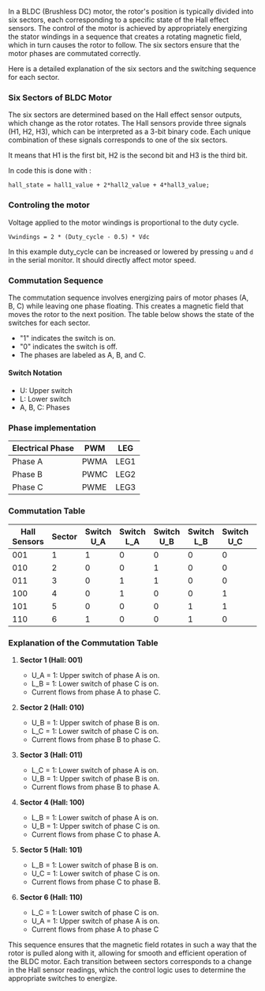 In a BLDC (Brushless DC) motor, the rotor's position is typically divided into six sectors, each corresponding to a specific state of the Hall effect sensors. The control of the motor is achieved by appropriately energizing the stator windings in a sequence that creates a rotating magnetic field, which in turn causes the rotor to follow. The six sectors ensure that the motor phases are commutated correctly.

Here is a detailed explanation of the six sectors and the switching sequence for each sector. 

### Six Sectors of BLDC Motor

The six sectors are determined based on the Hall effect sensor outputs, which change as the rotor rotates. The Hall sensors provide three signals (H1, H2, H3), which can be interpreted as a 3-bit binary code. Each unique combination of these signals corresponds to one of the six sectors.

It means that H1 is the first bit, H2 is the second bit and H3 is the third bit. 

In code this is done with :  

```hall_state = hall1_value + 2*hall2_value + 4*hall3_value; ```

### Controling the motor

Voltage applied to the motor windings is proportional to the duty cycle.  
 
```Vwindings = 2 * (Duty_cycle - 0.5) * Vdc```

In this example duty_cycle can be increased or lowered by pressing `u` and `d` in the serial monitor. 
It should directly affect motor speed.

### Commutation Sequence

The commutation sequence involves energizing pairs of motor phases (A, B, C) while leaving one phase floating. This creates a magnetic field that moves the rotor to the next position. The table below shows the state of the switches for each sector. 

- "1" indicates the switch is on.
- "0" indicates the switch is off.
- The phases are labeled as A, B, and C.

#### Switch Notation
- U: Upper switch
- L: Lower switch
- A, B, C: Phases

### Phase implementation 

| Electrical Phase | PWM       | LEG       |
|------------------|-----------|-----------|
| Phase A          | PWMA      | LEG1       |
| Phase B          | PWMC      | LEG2       |
| Phase C          | PWME      | LEG3       |

### Commutation Table

| Hall Sensors | Sector | Switch U_A | Switch L_A | Switch U_B | Switch L_B | Switch U_C | Switch L_C |
|--------------|--------|------------|------------|------------|------------|------------|------------|
| 001          | 1      | 1          | 0          | 0          | 0          | 0          | 1          |
| 010          | 2      | 0          | 0          | 1          | 0          | 0          | 1          |
| 011          | 3      | 0          | 1          | 1          | 0          | 0          | 0          |
| 100          | 4      | 0          | 1          | 0          | 0          | 1          | 0          |
| 101          | 5      | 0          | 0          | 0          | 1          | 1          | 0          |
| 110          | 6      | 1          | 0          | 0          | 1          | 0          | 0          |

### Explanation of the Commutation Table

1. **Sector 1 (Hall: 001)**
   - U_A = 1: Upper switch of phase A is on.
   - L_B = 1: Lower switch of phase C is on.
   - Current flows from phase A to phase C.

2. **Sector 2 (Hall: 010)**
   - U_B = 1: Upper switch of phase B is on.
   - L_C = 1: Lower switch of phase C is on.
   - Current flows from phase B to phase C.

3. **Sector 3 (Hall: 011)**
   - L_C = 1: Lower switch of phase A is on.
   - U_B = 1: Upper switch of phase B is on.
   - Current flows from phase B to phase A.

4. **Sector 4 (Hall: 100)**
   - L_B = 1: Lower switch of phase A is on.
   - U_B = 1: Upper switch of phase C is on.
   - Current flows from phase C to phase A.

5. **Sector 5 (Hall: 101)**
   - L_B = 1: Lower switch of phase B is on.
   - U_C = 1: Lower switch of phase C is on.
   - Current flows from phase C to phase B.

6. **Sector 6 (Hall: 110)**
   - L_C = 1: Lower switch of phase C is on.
   - U_A = 1: Upper switch of phase A is on.
   - Current flows from phase A to phase C

This sequence ensures that the magnetic field rotates in such a way that the rotor is pulled along with it, allowing for smooth and efficient operation of the BLDC motor. Each transition between sectors corresponds to a change in the Hall sensor readings, which the control logic uses to determine the appropriate switches to energize.